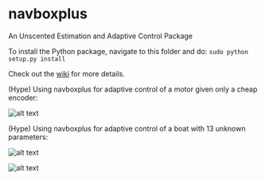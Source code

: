 # navboxplus
An Unscented Estimation and Adaptive Control Package

To install the Python package, navigate to this folder and do: `sudo python setup.py install`

Check out the [wiki](https://github.com/jnez71/navboxplus/wiki/) for more details.

(Hype) Using navboxplus for adaptive control of a motor given only a cheap encoder:

![alt text](http://i.imgur.com/R7ASFXh.png)

(Hype) Using navboxplus for adaptive control of a boat with 13 unknown parameters:

![alt text](http://i.imgur.com/46gDrxk.png)

![alt text](http://i.imgur.com/PgWVPj9.png)
